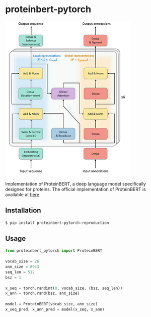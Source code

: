 # proteinbert-pytorch

![banner](img/banner.png)

Implementation of ProteinBERT, a deep language model specifically designed for proteins.
The official implementation of ProteinBERT is available at [here](https://github.com/nadavbra/protein_bert).

## Installation

```bash
$ pip install proteinbert-pytorch-reproduction
```

## Usage

```python
from proteinbert_pytorch import ProteinBERT

vocab_size = 26
ann_size = 8943
seq_len = 512
bsz = 1

x_seq = torch.randint(0, vocab_size, (bsz, seq_len))
x_ann = torch.rand(bsz, ann_size)

model = ProteinBERT(vocab_size, ann_size)
x_seq_pred, x_ann_pred = model(x_seq, x_ann)
```
